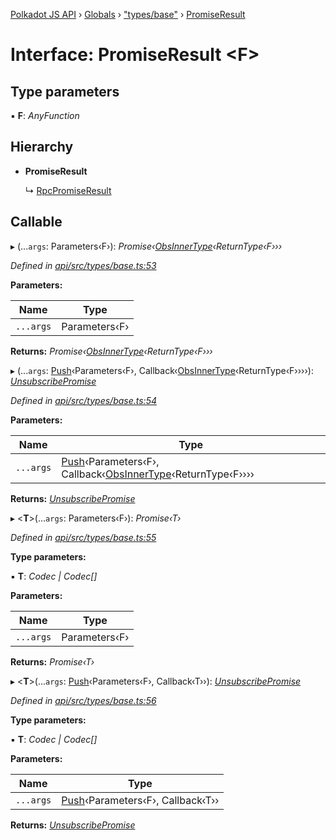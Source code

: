 [Polkadot JS API](../README.md) › [Globals](../globals.md) › ["types/base"](../modules/_types_base_.md) › [PromiseResult](_types_base_.promiseresult.md)

# Interface: PromiseResult <**F**>

## Type parameters

▪ **F**: *AnyFunction*

## Hierarchy

* **PromiseResult**

  ↳ [RpcPromiseResult](_types_rpc_.rpcpromiseresult.md)

## Callable

▸ (...`args`: Parameters‹F›): *Promise‹[ObsInnerType](../modules/_types_base_.md#obsinnertype)‹ReturnType‹F›››*

*Defined in [api/src/types/base.ts:53](https://github.com/polkadot-js/api/blob/affa5d390c/packages/api/src/types/base.ts#L53)*

**Parameters:**

Name | Type |
------ | ------ |
`...args` | Parameters‹F› |

**Returns:** *Promise‹[ObsInnerType](../modules/_types_base_.md#obsinnertype)‹ReturnType‹F›››*

▸ (...`args`: [Push](../modules/_types_base_.md#push)‹Parameters‹F›, Callback‹[ObsInnerType](../modules/_types_base_.md#obsinnertype)‹ReturnType‹F››››): *[UnsubscribePromise](../modules/_types_base_.md#unsubscribepromise)*

*Defined in [api/src/types/base.ts:54](https://github.com/polkadot-js/api/blob/affa5d390c/packages/api/src/types/base.ts#L54)*

**Parameters:**

Name | Type |
------ | ------ |
`...args` | [Push](../modules/_types_base_.md#push)‹Parameters‹F›, Callback‹[ObsInnerType](../modules/_types_base_.md#obsinnertype)‹ReturnType‹F›››› |

**Returns:** *[UnsubscribePromise](../modules/_types_base_.md#unsubscribepromise)*

▸ <**T**>(...`args`: Parameters‹F›): *Promise‹T›*

*Defined in [api/src/types/base.ts:55](https://github.com/polkadot-js/api/blob/affa5d390c/packages/api/src/types/base.ts#L55)*

**Type parameters:**

▪ **T**: *Codec | Codec[]*

**Parameters:**

Name | Type |
------ | ------ |
`...args` | Parameters‹F› |

**Returns:** *Promise‹T›*

▸ <**T**>(...`args`: [Push](../modules/_types_base_.md#push)‹Parameters‹F›, Callback‹T››): *[UnsubscribePromise](../modules/_types_base_.md#unsubscribepromise)*

*Defined in [api/src/types/base.ts:56](https://github.com/polkadot-js/api/blob/affa5d390c/packages/api/src/types/base.ts#L56)*

**Type parameters:**

▪ **T**: *Codec | Codec[]*

**Parameters:**

Name | Type |
------ | ------ |
`...args` | [Push](../modules/_types_base_.md#push)‹Parameters‹F›, Callback‹T›› |

**Returns:** *[UnsubscribePromise](../modules/_types_base_.md#unsubscribepromise)*
